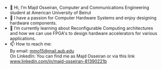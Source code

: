 - 👋 Hi, I’m Majd Osseiran, Computer and Communications Engineering student at American University of Beirut
- 👀 I have a passion for Computer Hardware Systems and enjoy designing hardware components.
- 🌱 I’m currently learning about Reconfigurable Computing architectures and how we can use FPGA's to design hardware accelerators for various applications.
- 📫 How to reach me:  
By email: mmo15@mail.aub.edu  
On LinkedIn: You can find me as Majd Osseiran or via this link www.linkedin.com/in/majd-osseiran-81390221b

<!---
majdoss/majdoss is a ✨ special ✨ repository because its `README.md` (this file) appears on your GitHub profile.
You can click the Preview link to take a look at your changes.
--->
